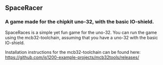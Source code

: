 ## SpaceRacer
### A game made for the chipkit uno-32, with the basic IO-shield.

SpaceRaces is a simple yet fun game for the uno-32. You can run the game using the mcb32-toolchain, assuming that you have a uno-32 with the basic IO-shield.

Installation instructions for the mcb32-toolchain can be found here:
https://github.com/is1200-example-projects/mcb32tools/releases/
